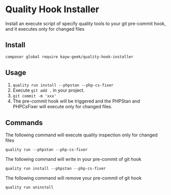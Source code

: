 # Quality Hook Installer

Install an execute script of specify quality tools to your git pre-commit hook, and it executes only for changed files
## Install

```BASH
composer global require kayw-geek/quality-hook-installer
```

## Usage

1. `quality run install --phpstan --php-cs-fixer`
2. Execute `git add .` in your project.
3. `git commit -m 'xxx'`
4. The pre-commit hook will be triggered and the PHPStan and PHPCsFixer will execute only for changed files.

## Commands

The following command will execute quality inspection only for changed files

`quality run --phpstan --php-cs-fixer`

The following command will write in your pre-commit of git hook

`quality run install --phpstan --php-cs-fixer`

The following command will remove your pre-commit of git hook

`quality run uninstall`
